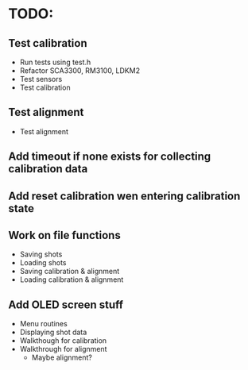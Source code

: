 # TODO:
## Test calibration
- Run tests using test.h
- Refactor SCA3300, RM3100, LDKM2
- Test sensors
- Test calibration
## Test alignment
- Test alignment
## Add timeout if none exists for collecting calibration data
## Add reset calibration wen entering calibration state
## Work on file functions
- Saving shots
- Loading shots
- Saving calibration & alignment
- Loading calibration & alignment
## Add OLED screen stuff
- Menu routines
- Displaying shot data
- Walkthough for calibration
- Walkthrough for alignment
    - Maybe alignment?